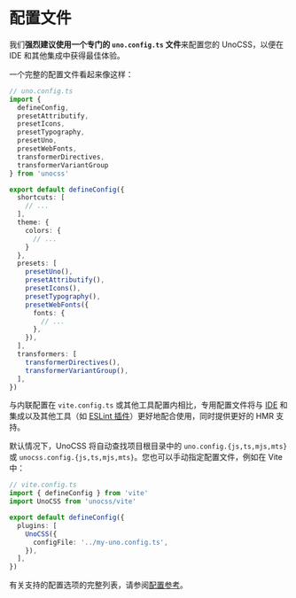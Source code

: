 # 配置文件

我们**强烈建议使用一个专门的 `uno.config.ts` 文件**来配置您的 UnoCSS，以便在 IDE 和其他集成中获得最佳体验。

一个完整的配置文件看起来像这样：

```ts twoslash
// uno.config.ts
import {
  defineConfig,
  presetAttributify,
  presetIcons,
  presetTypography,
  presetUno,
  presetWebFonts,
  transformerDirectives,
  transformerVariantGroup
} from 'unocss'

export default defineConfig({
  shortcuts: [
    // ...
  ],
  theme: {
    colors: {
      // ...
    }
  },
  presets: [
    presetUno(),
    presetAttributify(),
    presetIcons(),
    presetTypography(),
    presetWebFonts({
      fonts: {
        // ...
      },
    }),
  ],
  transformers: [
    transformerDirectives(),
    transformerVariantGroup(),
  ],
})
```

与内联配置在 `vite.config.ts` 或其他工具配置内相比，专用配置文件将与 [IDE](/integrations/vscode) 和集成以及其他工具（如 [ESLint 插件](/integrations/eslint)）更好地配合使用，同时提供更好的 HMR 支持。

默认情况下，UnoCSS 将自动查找项目根目录中的 `uno.config.{js,ts,mjs,mts}` 或 `unocss.config.{js,ts,mjs,mts}`。您也可以手动指定配置文件，例如在 Vite 中：

```ts
// vite.config.ts
import { defineConfig } from 'vite'
import UnoCSS from 'unocss/vite'

export default defineConfig({
  plugins: [
    UnoCSS({
      configFile: '../my-uno.config.ts',
    }),
  ],
})
```

有关支持的配置选项的完整列表，请参阅[配置参考](/config/)。
